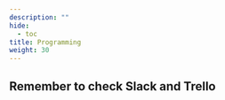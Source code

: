 ```yaml
---
description: ""
hide: 
  - toc
title: Programming
weight: 30
---
```

## Remember to check Slack and Trello
